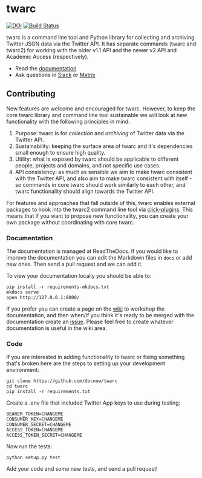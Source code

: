 # twarc

[![DOI](https://zenodo.org/badge/7605723.svg)](https://zenodo.org/badge/latestdoi/7605723) [![Build Status](https://github.com/docnow/twarc/workflows/tests/badge.svg)](https://github.com/DocNow/twarc/actions/workflows/main.yml)

twarc is a command line tool and Python library for collecting and archiving Twitter JSON
data via the Twitter API. It has separate commands (twarc and twarc2) for working with the older
v1.1 API and the newer v2 API and Academic Access (respectively).

* Read the [documentation](https://twarc-project.readthedocs.io)
* Ask questions in [Slack](https://bit.ly/docnow-slack) or [Matrix](https://matrix.to/#/#docnow:matrix.org?via=matrix.org&via=petrichor.me&via=converser.eu)


## Contributing 

New features are welcome and encouraged for twarc. However, to keep the core twarc library and command line tool sustainable we will look at new functionality with the following principles in mind:

1. Purpose: twarc is for *collection* and *archiving* of Twitter data via the Twitter API.
2. Sustainability: keeping the surface area of twarc and it's dependencies small enough to ensure high quality.
3. Utility: what is exposed by twarc should be applicable to different people, projects and domains, and not specific use cases.
4. API consistency: as much as sensible we aim to make twarc consistent with the Twitter API, and also aim to make twarc consistent with itself - so commands in core twarc should work similarly to each other, and twarc functionality should align towards the Twitter API.

For features and approaches that fall outside of this, twarc enables external packages to hook into the twarc2 command line tool via [click-plugins](https://github.com/click-contrib/click-plugins). This means that if you want to propose new functionality, you can create your own package without coordinating with core twarc.

### Documentation

The documentation is managed at ReadTheDocs. If you would like to improve the documentation you can edit the Markdown files in `docs` or add new ones. Then send a pull request and we can add it.

To view your documentation locally you should be able to:

    pip install -r requirements-mkdocs.txt
    mkdocs serve
    open http://127.0.0.1:8000/

If you prefer you can create a page on the [wiki](https://github.com/docnow/twarc/wiki/) to workshop the documentation, and then when/if you think it's ready to be merged with the documentation create an [issue](https://github.com/docnow/twarc/issues). Please feel free to create whatever documentation is useful in the wiki area.

### Code

If you are interested in adding functionality to twarc or fixing something that's broken here are the steps to setting up your development environment:

    git clone https://github.com/docnow/twarc
    cd twarc
    pip install -r requirements.txt

Create a .env file that included Twitter App keys to use during testing:

    BEARER_TOKEN=CHANGEME
    CONSUMER_KEY=CHANGEME
    CONSUMER_SECRET=CHANGEME
    ACCESS_TOKEN=CHANGEME
    ACCESS_TOKEN_SECRET=CHANGEME

Now run the tests:

    python setup.py test

Add your code and some new tests, and send a pull request!
